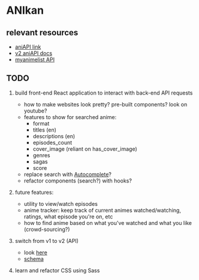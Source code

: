 # ANIkan

<!-- ## prerequisites

have python downloaded and run commands in [venv.md](venv.md)

relevant commands can be found in [src/help.txt](src/help.txt)

to run the commands, you must be in [src](src) directory or supply full path [src/app.py](src/app.py) to the python3 command -->

## relevant resources

- [aniAPI link](https://aniapi.com/docs/resources/anime)
- [v2 aniAPI docs](https://anilist.gitbook.io/anilist-apiv2-docs/)
- [myanimelist API](https://myanimelist.net/clubs.php?cid=13727)

## TODO

1. build front-end React application to interact with back-end API requests
    - how to make websites look pretty? pre-built components? look on youtube?
    - features to show for searched anime:
      - format
      - titles (en)
      - descriptions (en)
      - episodes_count
      - cover_image (reliant on has_cover_image)
      - genres
      - sagas
      - score
    - replace search with [Autocomplete](https://mui.com/components/autocomplete/#search-as-you-type)?
    - refactor components (search?) with hooks?

2. future features:
    - utility to view/watch episodes
    - anime tracker: keep track of current animes watched/watching, ratings, what episode you're on, etc
    - how to find anime based on what you've watched and what you like (crowd-sourcing?)

3. switch from v1 to v2 (API)
    - look [here](https://anilist.gitbook.io/anilist-apiv2-docs/)
    - [schema](https://anilist.github.io/ApiV2-GraphQL-Docs/)

4. learn and refactor CSS using Sass
